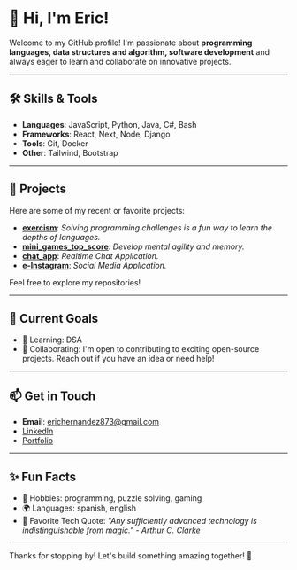 # 👋 Hi, I'm Eric!

Welcome to my GitHub profile! I'm passionate about **programming languages, data structures and algorithm, software development** and always eager to learn and collaborate on innovative projects.

---

## 🛠️ Skills & Tools
- **Languages**: JavaScript, Python, Java, C#, Bash
- **Frameworks**: React, Next, Node, Django
- **Tools**: Git, Docker
- **Other**: Tailwind, Bootstrap

---

## 🚀 Projects
Here are some of my recent or favorite projects:

- **[exercism](https://github.com/ericluis12122/exercism)**: *Solving programming challenges is a fun way to learn the depths of languages.*
- **[mini_games_top_score](https://ericluis12122.github.io/frontend_mini_games_top_score/index.html)**: *Develop mental agility and memory.*
- **[chat_app](https://github.com/ericluis12122/chat_app)**: *Realtime Chat Application.*
- **[e-Instagram](https://github.com/ericluis12122/e_instagram)**: *Social Media Application.*

Feel free to explore my repositories!

---

## 🎯 Current Goals
- 🌱 Learning: DSA
- 🌟 Collaborating: I'm open to contributing to exciting open-source projects. Reach out if you have an idea or need help!

---

## 📫 Get in Touch
- **Email**: erichernandez873@gmail.com
- [LinkedIn](https://www.linkedin.com/in/eric-luis-hernandez-perez-b4911b328/)
- [Portfolio](https://ericluis12122.github.io/3d_portfolio/)

---

## ✨ Fun Facts
- 🎨 Hobbies: programming, puzzle solving, gaming
- 🌍 Languages: spanish, english
- 🌟 Favorite Tech Quote: *"Any sufficiently advanced technology is indistinguishable from magic." - Arthur C. Clarke*

---

Thanks for stopping by! Let's build something amazing together! 🚀
